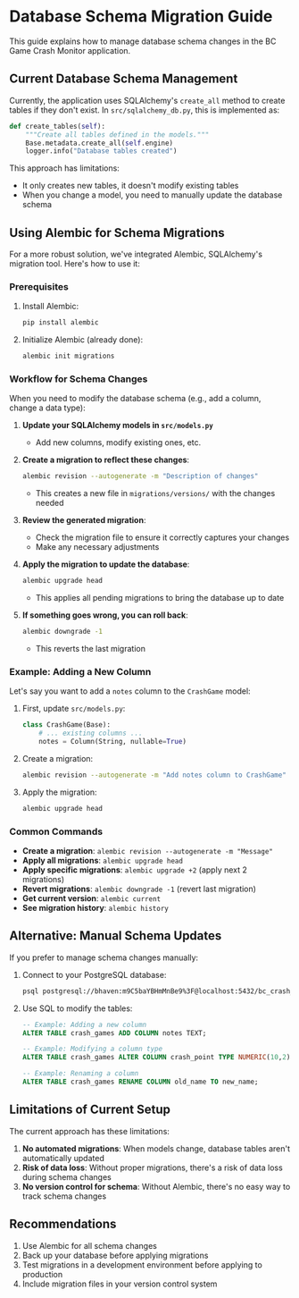 # Database Schema Migration Guide

This guide explains how to manage database schema changes in the BC Game Crash Monitor application.

## Current Database Schema Management

Currently, the application uses SQLAlchemy's `create_all` method to create tables if they don't exist. In `src/sqlalchemy_db.py`, this is implemented as:

```python
def create_tables(self):
    """Create all tables defined in the models."""
    Base.metadata.create_all(self.engine)
    logger.info("Database tables created")
```

This approach has limitations:

- It only creates new tables, it doesn't modify existing tables
- When you change a model, you need to manually update the database schema

## Using Alembic for Schema Migrations

For a more robust solution, we've integrated Alembic, SQLAlchemy's migration tool. Here's how to use it:

### Prerequisites

1. Install Alembic:

   ```bash
   pip install alembic
   ```

2. Initialize Alembic (already done):

   ```bash
   alembic init migrations
   ```

### Workflow for Schema Changes

When you need to modify the database schema (e.g., add a column, change a data type):

1. **Update your SQLAlchemy models in `src/models.py`**
   - Add new columns, modify existing ones, etc.

2. **Create a migration to reflect these changes**:

   ```bash
   alembic revision --autogenerate -m "Description of changes"
   ```

   - This creates a new file in `migrations/versions/` with the changes needed

3. **Review the generated migration**:
   - Check the migration file to ensure it correctly captures your changes
   - Make any necessary adjustments

4. **Apply the migration to update the database**:

   ```bash
   alembic upgrade head
   ```

   - This applies all pending migrations to bring the database up to date

5. **If something goes wrong, you can roll back**:

   ```bash
   alembic downgrade -1
   ```

   - This reverts the last migration

### Example: Adding a New Column

Let's say you want to add a `notes` column to the `CrashGame` model:

1. First, update `src/models.py`:

   ```python
   class CrashGame(Base):
       # ... existing columns ...
       notes = Column(String, nullable=True)
   ```

2. Create a migration:

   ```bash
   alembic revision --autogenerate -m "Add notes column to CrashGame"
   ```

3. Apply the migration:

   ```bash
   alembic upgrade head
   ```

### Common Commands

- **Create a migration**: `alembic revision --autogenerate -m "Message"`
- **Apply all migrations**: `alembic upgrade head`
- **Apply specific migrations**: `alembic upgrade +2` (apply next 2 migrations)
- **Revert migrations**: `alembic downgrade -1` (revert last migration)
- **Get current version**: `alembic current`
- **See migration history**: `alembic history`

## Alternative: Manual Schema Updates

If you prefer to manage schema changes manually:

1. Connect to your PostgreSQL database:

   ```bash
   psql postgresql://bhaven:m9C5baYBHmMnBe9%3F@localhost:5432/bc_crash_db
   ```

2. Use SQL to modify the tables:

   ```sql
   -- Example: Adding a new column
   ALTER TABLE crash_games ADD COLUMN notes TEXT;
   
   -- Example: Modifying a column type
   ALTER TABLE crash_games ALTER COLUMN crash_point TYPE NUMERIC(10,2);
   
   -- Example: Renaming a column
   ALTER TABLE crash_games RENAME COLUMN old_name TO new_name;
   ```

## Limitations of Current Setup

The current approach has these limitations:

1. **No automated migrations**: When models change, database tables aren't automatically updated
2. **Risk of data loss**: Without proper migrations, there's a risk of data loss during schema changes
3. **No version control for schema**: Without Alembic, there's no easy way to track schema changes

## Recommendations

1. Use Alembic for all schema changes
2. Back up your database before applying migrations
3. Test migrations in a development environment before applying to production
4. Include migration files in your version control system
